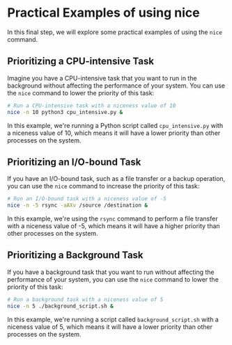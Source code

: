 # Practical Examples of using nice

In this final step, we will explore some practical examples of using the `nice` command.

## Prioritizing a CPU-intensive Task

Imagine you have a CPU-intensive task that you want to run in the background without affecting the performance of your system. You can use the `nice` command to lower the priority of this task:

```bash
# Run a CPU-intensive task with a niceness value of 10
nice -n 10 python3 cpu_intensive.py &
```

In this example, we're running a Python script called `cpu_intensive.py` with a niceness value of 10, which means it will have a lower priority than other processes on the system.

## Prioritizing an I/O-bound Task

If you have an I/O-bound task, such as a file transfer or a backup operation, you can use the `nice` command to increase the priority of this task:

```bash
# Run an I/O-bound task with a niceness value of -5
nice -n -5 rsync -aAXv /source /destination &
```

In this example, we're using the `rsync` command to perform a file transfer with a niceness value of -5, which means it will have a higher priority than other processes on the system.

## Prioritizing a Background Task

If you have a background task that you want to run without affecting the performance of your system, you can use the `nice` command to lower the priority of this task:

```bash
# Run a background task with a niceness value of 5
nice -n 5 ./background_script.sh &
```

In this example, we're running a script called `background_script.sh` with a niceness value of 5, which means it will have a lower priority than other processes on the system.
